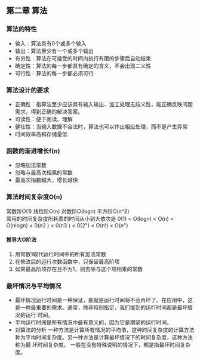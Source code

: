 ## 第二章 算法
### 算法的特性
+ 输入：算法具有0个或多个输入
+ 输出：算法至少有一个或多个输出
+ 有穷性：算法在可接受的时间内执行有限的步骤后自动结束
+ 确定性：算法的每一步都具有确定的含义，不会出现二义性
+ 可行性：算法的每一步都必须可行
### 算法设计的要求
+ 正确性：指算法至少应该具有输入输出、加工处理无歧义性，能正确反映问题需求，得到正确的解决答案。
+ 可读性：便于阅读、理解
+ 健壮性：当输入数据不合法时，算法也可以作出相应处理，而不是产生异常
+ 时间效率高和存储量低
### 函数的渐进增长f(n)
+ 忽略加法常数
+ 忽略与最高次相乘的常数
+ 最高次指数越大，增长越快
### 算法时间复杂度O(n)
常数阶O(1) 线性阶O(n) 对数阶O(logn) 平方阶O(n^2)  
常用的时间复杂度所耗费的时间从小到大依次是
0(1) < O(logn) < O(n) < O(nlogn) < 0(n2 ) < 0(n3 ) < 0(2") < O(n!) < O(n") 
#### 推导大O阶法
1. 用常数1取代运行时间中的所有加法常数
2. 在修改后的运行次数函数中，只保留最高阶项
3. 如果最高阶项存在且不为1，则去除与这个项相乘的常数
### 最坏情况与平均情况
+ 最坏情况运行时间是一种保证，那就是运行时间将不会再坏了。在应用中，这是一种最重要的需求。通常，除非特别指定，我们提到的运行时间都是最坏情况的运行
时间。  
+ 平均运行时闯是所有情况中最有意义的，因为它是期望的运行时间。
+ 对算法的分析 一种方法是计算所有情况的平均值，这种时间复杂度的计算方法称为平均时间复杂度。另一种方法是计算最坏情况下的时间复杂度，这种方法称为最
坏时间复杂度。 一般在没有特殊说明的情况下，都是指最坏时间复杂度。
